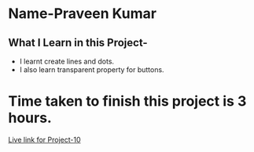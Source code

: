 # Name-Praveen Kumar 

 ## What I Learn in this Project-


- I  learnt create lines and dots.
- I also learn transparent property for buttons.



# Time taken to finish this project is 3 hours.

[Live link for Project-10](https://cute-biscuit-baae4b.netlify.app/)



